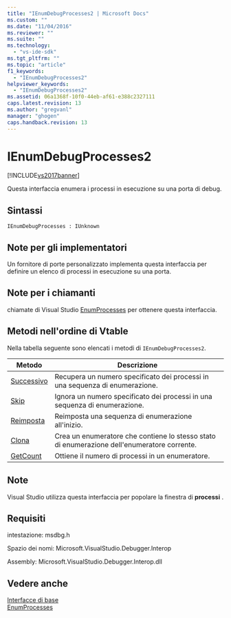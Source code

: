 ```yaml
---
title: "IEnumDebugProcesses2 | Microsoft Docs"
ms.custom: ""
ms.date: "11/04/2016"
ms.reviewer: ""
ms.suite: ""
ms.technology: 
  - "vs-ide-sdk"
ms.tgt_pltfrm: ""
ms.topic: "article"
f1_keywords: 
  - "IEnumDebugProcesses2"
helpviewer_keywords: 
  - "IEnumDebugProcesses2"
ms.assetid: 06a1368f-10f0-44eb-af61-e388c2327111
caps.latest.revision: 13
ms.author: "gregvanl"
manager: "ghogen"
caps.handback.revision: 13
---
```

# IEnumDebugProcesses2
[!INCLUDE[vs2017banner](../../../code-quality/includes/vs2017banner.md)]

Questa interfaccia enumera i processi in esecuzione su una porta di debug.  
  
## Sintassi  
  
```  
IEnumDebugProcesses : IUnknown  
```  
  
## Note per gli implementatori  
 Un fornitore di porte personalizzato implementa questa interfaccia per definire un elenco di processi in esecuzione su una porta.  
  
## Note per i chiamanti  
 chiamate di Visual Studio [EnumProcesses](../Topic/IDebugPort2::EnumProcesses.md) per ottenere questa interfaccia.  
  
## Metodi nell'ordine di Vtable  
 Nella tabella seguente sono elencati i metodi di `IEnumDebugProcesses2`.  
  
|Metodo|Descrizione|  
|------------|-----------------|  
|[Successivo](../../../extensibility/debugger/reference/ienumdebugprocesses2-next.md)|Recupera un numero specificato dei processi in una sequenza di enumerazione.|  
|[Skip](../../../extensibility/debugger/reference/ienumdebugprocesses2-skip.md)|Ignora un numero specificato dei processi in una sequenza di enumerazione.|  
|[Reimposta](../../../extensibility/debugger/reference/ienumdebugprocesses2-reset.md)|Reimposta una sequenza di enumerazione all'inizio.|  
|[Clona](../Topic/IEnumDebugProcesses2::Clone.md)|Crea un enumeratore che contiene lo stesso stato di enumerazione dell'enumeratore corrente.|  
|[GetCount](../../../extensibility/debugger/reference/ienumdebugprocesses2-getcount.md)|Ottiene il numero di processi in un enumeratore.|  
  
## Note  
 Visual Studio utilizza questa interfaccia per popolare la finestra di **processi** .  
  
## Requisiti  
 intestazione: msdbg.h  
  
 Spazio dei nomi: Microsoft.VisualStudio.Debugger.Interop  
  
 Assembly: Microsoft.VisualStudio.Debugger.Interop.dll  
  
## Vedere anche  
 [Interfacce di base](../../../extensibility/debugger/reference/core-interfaces.md)   
 [EnumProcesses](../Topic/IDebugPort2::EnumProcesses.md)
